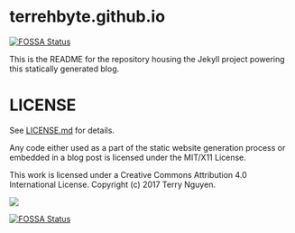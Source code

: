 # terrehbyte.github.io
[![FOSSA Status](https://app.fossa.io/api/projects/git%2Bgithub.com%2Fterrehbyte%2Fterrehbyte.github.io.svg?type=shield)](https://app.fossa.io/projects/git%2Bgithub.com%2Fterrehbyte%2Fterrehbyte.github.io?ref=badge_shield)


This is the README for the repository housing the Jekyll project powering this
statically generated blog.

# LICENSE

See [LICENSE.md](LICENSE.md) for details.

Any code either used as a part of the static website generation process or
embedded in a blog post is licensed under the MIT/X11 License.

This work is licensed under a Creative Commons Attribution 4.0 International
License. Copyright (c) 2017 Terry Nguyen.

![](http://mirrors.creativecommons.org/presskit/buttons/88x31/svg/by.svg)

[![FOSSA Status](https://app.fossa.io/api/projects/git%2Bgithub.com%2Fterrehbyte%2Fterrehbyte.github.io.svg?type=large)](https://app.fossa.io/projects/git%2Bgithub.com%2Fterrehbyte%2Fterrehbyte.github.io?ref=badge_large)
